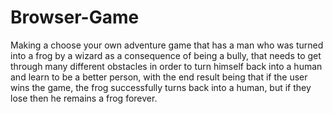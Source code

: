 # Browser-Game
Making a choose your own adventure game that has a man who was turned into a frog by a wizard as a consequence of being a bully, that needs to get through many different obstacles in order to turn himself back into a human and learn to be a better person, with the end result being that if the user wins the game, the frog successfully turns back into a human, but if they lose then he remains a frog forever. 